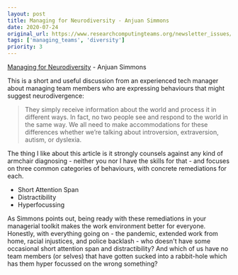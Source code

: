 ```yaml
---
layout: post
title: Managing for Neurodiversity - Anjuan Simmons
date: 2020-07-24
original_url: https://www.researchcomputingteams.org/newsletter_issues/0034
tags: ['managing_teams', 'diversity']
priority: 3
---
```


<!-- markdownlint-disable MD033 -->
<!-- markdownlint-disable MD041 -->
<!-- markdownlint-disable MD049 -->

[Managing for Neurodiversity](https://anjuansimmons.com/blog/managing-for-neurodiversity/) - Anjuan Simmons

This is a short and useful discussion from an experienced tech manager about managing team members who are expressing behaviours that might suggest neurodivergence:


> They simply receive information about the world and process it in different ways. In fact, no two people see and respond to the world in the same way. We all need to make accommodations for these differences whether we’re talking about introversion, extraversion, autism, or dyslexia.

The thing I like about this article is it strongly counsels against any kind of armchair diagnosing - neither you nor I have the skills for that - and focuses on three common categories of behaviours, with concrete remediations for each.


- Short Attention Span
- Distractibility
- Hyperfocussing

As Simmons points out, being ready with these remediations in your managerial toolkit makes the work environment better for everyone. Honestly, with everything going on - the pandemic, extended work from home, racial injustices, and police backlash - who doesn't have some occasional short attention span and distractibility? And which of us have no team members (or selves) that have gotten sucked into a rabbit-hole which has them hyper focussed on the wrong something?